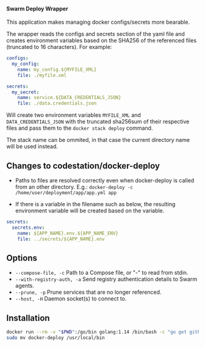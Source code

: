 #### Swarm Deploy Wrapper

This application makes managing docker configs/secrets more bearable.

The wrapper reads the configs and secrets section of the yaml file and creates environment variables based on the SHA256
of the referenced files (truncated to 16 characters). For example:

```yaml
configs:
  my_config:
    name: my_config.${MYFILE_XML}
    file: ./myfile.xml

secrets:
  my_secret:
    name: service.${DATA_CREDENTIALS_JSON}
    file: ./data.credentials.json
```

Will create two environment variables `MYFILE_XML` and `DATA_CREDENTIALS_JSON` with the truncated sha256sum of their
respective files and pass them to the `docker stack deploy` command.

The stack name can be ommited, in that case the current directory name will be used instead.

## Changes to codestation/docker-deploy

- Paths to files are resolved correctly even when docker-deploy is called from an other directory. E.g.: `docker-deploy -c /home/user/deployment/app/app.yml app`

- If there is a variable in the filename such as below, the resulting environment variable will be created based on the variable.

```yaml
secrets:
  secrets.env:
    name: ${APP_NAME}.env.${APP_NAME_ENV}
    file: ../secrets/${APP_NAME}.env
```

## Options

* `--compose-file, -c` Path to a Compose file, or "-" to read from stdin.
* `--with-registry-auth, -a` Send registry authentication details to Swarm agents.
* `--prune, -p` Prune services that are no longer referenced.
* `--host, -H` Daemon socket(s) to connect to.

## Installation

```sh
docker run --rm -v "$PWD":/go/bin golang:1.14 /bin/bash -c "go get github.com/matemoln/docker-deploy"
sudo mv docker-deploy /usr/local/bin
```

